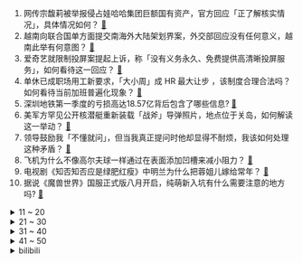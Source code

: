 1. 网传宗馥莉被举报侵占娃哈哈集团巨额国有资产，官方回应「正了解核实情况」，具体情况如何？ [:link:](https://www.zhihu.com/question/661931094)
2. 越南向联合国单方面提交南海外大陆架划界案，外交部回应没有任何意义，越南此举有何意图？ [:link:](https://www.zhihu.com/question/661933481)
3. 爱奇艺就限制投屏案提起上诉，称「没有义务永久、免费提供高清晰投屏服务」，如何看待这一回应？ [:link:](https://www.zhihu.com/question/661872387)
4. 单休已成职场用工新要求，「大小周」成 HR 最大让步 ，该制度合理合法吗？如何看待当前加班普遍化现象？ [:link:](https://www.zhihu.com/question/661930056)
5. 深圳地铁第一季度的亏损高达18.57亿背后包含了哪些信息? [:link:](https://www.zhihu.com/question/661827521)
6. 美军方罕见公开核潜艇重新装载「战斧」导弹照片，地点位于关岛，如何解读这一举动？ [:link:](https://www.zhihu.com/question/661840142)
7. 领导鼓励我「不懂就问」，但当我真正提问时他却显得不耐烦，我该如何处理这种矛盾？ [:link:](https://www.zhihu.com/question/660814129)
8. 飞机为什么不像高尔夫球一样通过在表面添加凹槽来减小阻力？ [:link:](https://www.zhihu.com/question/661875735)
9. 电视剧《知否知否应是绿肥红瘦》中明兰为什么把蓉姐儿嫁给常年？ [:link:](https://www.zhihu.com/question/574407315)
10. 据说《魔兽世界》国服正式版八月开启，纯萌新入坑有什么需要注意的地方吗? [:link:](https://www.zhihu.com/question/661495634)
<details>
<summary>11 ~ 20</summary>

11. 拜登新冠阳性，是准备体面退出竞选吗？ [:link:](https://www.zhihu.com/question/661913591)
12. 职场新人如何处理工作中的不确定性？ [:link:](https://www.zhihu.com/question/661881678)
13. 欧盟涉华「秘密」投票，4 国反对、11 国弃权，票型反映了哪些问题？最终投票会有所改变吗？有何影响？ [:link:](https://www.zhihu.com/question/661848891)
14. 女子称晒背 10 天瘦了 4 斤，晒背真能减肥吗？夏天晒背有哪些注意事项？ [:link:](https://www.zhihu.com/question/661266346)
15. STEAM称玩家买了游戏不玩，总价值接近190亿，如何看待此事？你为什么买了游戏不玩？ [:link:](https://www.zhihu.com/question/661271486)
16. 女孩是不是一定要嫁人？ [:link:](https://www.zhihu.com/question/660066325)
17. 为什么黄河没有那么黄了，从长远看，变清澈可能会带来哪些影响？ [:link:](https://www.zhihu.com/question/658077078)
18. 宗馥莉请辞前已博弈一个多月，主要是关于股权问题，为何会谈不拢？后续可能会如何收场？ [:link:](https://www.zhihu.com/question/661954603)
19. 同事听到我用“免贵姓…”回答“您贵姓？”这个问题的时候全都笑了，是哪里出了问题？ [:link:](https://www.zhihu.com/question/521484226)
20. 为什么一个人很难改变自己？ [:link:](https://www.zhihu.com/question/658466417)
</details>
<details>
<summary>21 ~ 30</summary>

21. 有什么美食，让你感觉它就是「为宵夜而生的美食」？ [:link:](https://www.zhihu.com/question/661066911)
22. 如何看待 2024 江苏警官学院投档情况「600 分以上考生扎堆报考，网传最高分飙至 663 分」？ [:link:](https://www.zhihu.com/question/661740057)
23. 教育问题：这样的陪伴，有意义吗？ [:link:](https://www.zhihu.com/question/660912784)
24. 在外工作租房，有哪些必备家居好物？ [:link:](https://www.zhihu.com/question/656206956)
25. 为什么最流行的三种桌游都是平衡性最差的？比如剧本杀、《狼人杀》或者《三国杀》? [:link:](https://www.zhihu.com/question/661607353)
26. 我国有很多传世名画，如果可以穿越到其中一幅中，生活一天，你愿意选择哪一幅，为什么？ [:link:](https://www.zhihu.com/question/661053110)
27. 如果你是医务工作者，你会继续让你的孩子干这一行吗？ [:link:](https://www.zhihu.com/question/661365144)
28. 如何看待多地高分考生为编制放弃 985 选择二本学校？ [:link:](https://www.zhihu.com/question/661700931)
29. 为什么马斯克不向世界开源火箭回收技术? [:link:](https://www.zhihu.com/question/630756225)
30. 如何评价2024年7月在中国公测的日本麻枝准游戏《炽焰天穹（红烧天堂）》？ [:link:](https://www.zhihu.com/question/661615968)
</details>
<details>
<summary>31 ~ 40</summary>

31. 初一的数学难不难? [:link:](https://www.zhihu.com/question/661138354)
32. 初学写作者，作品为何难以吸引人？ [:link:](https://www.zhihu.com/question/656330496)
33. 如何评价电视剧《长相思》第二季第 17-18 集？ [:link:](https://www.zhihu.com/question/661931373)
34. 成龙主演的电影《传说》上映 7 天，票房刚过 7000 万，为什么成龙电影逐渐失去票房号召力？ [:link:](https://www.zhihu.com/question/661817803)
35. 美国总统拜登新冠检测呈阳性，目前情况如何？会对选举带来哪些影响？ [:link:](https://www.zhihu.com/question/661905090)
36. 研究人员在月面发现潜在可进入洞道，或可选址为月球基地，这一发现意味着什么？ [:link:](https://www.zhihu.com/question/661748318)
37. 如何评价《一人之下》第679（722）话？ [:link:](https://www.zhihu.com/question/661931532)
38. 手机预算2000左右，拍照，外表没有需求，需要内存大，续航，不容易发热。有什么推荐？ [:link:](https://www.zhihu.com/question/658504304)
39. 有个控制欲极强的男朋友怎么办？ [:link:](https://www.zhihu.com/question/658560833)
40. 中国游泳队 10 天被查近 200 次兴奋剂检测，工作人员称换成美国队早投诉了，为何频繁检测？合理吗？ [:link:](https://www.zhihu.com/question/661913002)
</details>
<details>
<summary>41 ~ 50</summary>

41. 四川自贡市一百货大楼起火，已造成 16 人遇难，事故原因是什么？遇到这种情况楼中人如何自救？ [:link:](https://www.zhihu.com/question/661869395)
42. 香港消委会就农夫山泉事件致歉，如何评价此事？「饮用天然水」、「纯净水」和「天然矿泉水」有什么区别？ [:link:](https://www.zhihu.com/question/661908404)
43. 唐僧最后取到的经书，到底有字的是真经，还是无字的是真经？为何如来说「白本者，乃无字真经，倒也是好的」？ [:link:](https://www.zhihu.com/question/661332414)
44. 安卓32g内存正在测试，机圈大佬怎么看? [:link:](https://www.zhihu.com/question/661794325)
45. 大家在25岁左右的青年时期有着怎样的性格特征，面临着怎样的发展矛盾，有怎样的发展任务呢？ [:link:](https://www.zhihu.com/question/661145894)
46. 如何评价《绝区零》的零号空洞？ [:link:](https://www.zhihu.com/question/661788801)
47. 有哪些含有“雨”字的古诗? [:link:](https://www.zhihu.com/question/657242221)
48. 券商的融资融券利率是怎么确定的？ [:link:](https://www.zhihu.com/question/636995367)
49. 如何看待日本武藏野美术大学针对海外留学生每年征收 36 万日元整改校内环境设施？ [:link:](https://www.zhihu.com/question/661449793)
50. 为什么夏季高温天气室内容易甲醛超标？ [:link:](https://www.zhihu.com/question/631244189)
</details><details>
<summary>bilibili</summary>

</details>